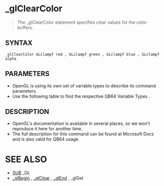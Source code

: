 # _glClearColor
> The _glClearColor statement specifies clear values for the color buffers.

## SYNTAX
`_glClearColor GLclampf red , GLclampf green , GLclampf blue , GLclampf alpha`

## PARAMETERS
* OpenGL is using its own set of variable types to describe its command parameters.
* Use the following table to find the respective QB64 Variable Types .


## DESCRIPTION
* OpenGL's documentation is available in several places, so we won't reproduce it here for another time.
* The full description for this command can be found at Microsoft Docs and is also valid for QB64 usage.


# SEE ALSO
* [SUB](SUB.md) _GL
* [_glBegin](_glBegin.md) , [_glClear](_glClear.md) , [_glEnd](_glEnd.md) , _glGet

